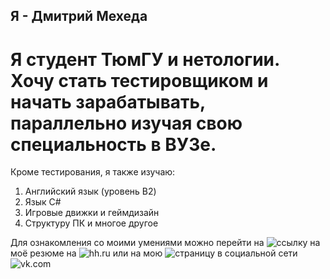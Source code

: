 ## Я - Дмитрий Мехеда
# Я студент ТюмГУ и нетологии. Хочу стать тестировщиком и начать зарабатывать, параллельно изучая свою специальность в ВУЗе.
Кроме тестирования, я также изучаю:
1. Английский язык (уровень B2)
2. Язык C#
3. Игровые движки и геймдизайн
4. Структуру ПК и многое другое

Для ознакомления со моими умениями можно перейти на ![ссылку](https://ekaterinburg.hh.ru/resume/7df4c23cff0d5950e20039ed1f6d6372746664) на моё резюме на ![hh.ru](https://hh.ru/) или на мою ![страницу](https://vk.com/angrygoose341) в социальной сети ![vk.com](https://vk.com/)
